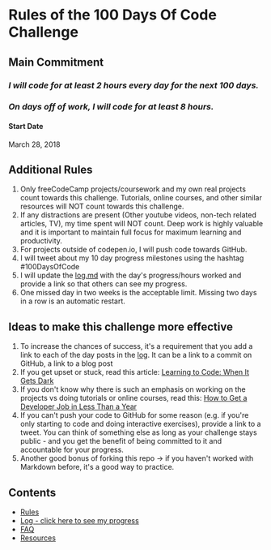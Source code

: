 # Rules of the 100 Days Of Code Challenge

## Main Commitment
### *I will code for at least 2 hours every day for the next 100 days.*
### *On days off of work, I will code for at least 8 hours.*

#### Start Date
March 28, 2018

## Additional Rules
1. Only freeCodeCamp projects/coursework and my own real projects count towards this challenge. Tutorials, online courses, and other similar resources will NOT count towards this challenge.
2. If any distractions are present (Other youtube videos, non-tech related articles, TV), my time spent will NOT count. Deep work is highly valuable and it is important to maintain full focus for maximum learning and productivity.
3. For projects outside of codepen.io, I will push code towards GitHub.
4. I will tweet about my 10 day progress milestones using the hashtag #100DaysOfCode
5. I will update the [log.md](Log) with the day's progress/hours worked and provide a link so that others can see my progress.
6. One missed day in two weeks is the acceptable limit. Missing two days in a row is an automatic restart.


## Ideas to make this challenge more effective
1. To increase the chances of success, it's a requirement that you add a link to each of the day posts in the [log](log.md). It can be a link to a commit on GitHub, a link to a blog post
2. If you get upset or stuck, read this article: [Learning to Code: When It Gets Dark](https://medium.freecodecamp.com/learning-to-code-when-it-gets-dark-e485edfb58fd)
3. If you don't know why there is such an emphasis on working on the projects vs doing tutorials or online courses, read this: [How to Get a Developer Job in Less Than a Year](https://medium.freecodecamp.com/how-to-get-a-developer-job-in-less-than-a-year-c27bbfe71645)
4. If you can't push your code to GitHub for some reason (e.g. if you're only starting to code and doing interactive exercises), provide a link to a tweet. You can think of something else as long as your challenge stays public - and you get the benefit of being committed to it and accountable for your progress.
5. Another good bonus of forking this repo -> if you haven't worked with Markdown before, it's a good way to practice.

## Contents
* [Rules](rules.md)
* [Log - click here to see my progress](log.md)
* [FAQ](FAQ.md)
* [Resources](resources.md)
